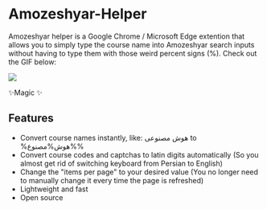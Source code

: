 # Amozeshyar-Helper

Amozeshyar helper is a Google Chrome / Microsoft Edge extention that allows you to simply type the course name into Amozeshyar search inputs without having to type them with those weird percent signs (%). Check out the GIF below:

![](https://raw.githubusercontent.com/amirrezap/amirrezap.github.io/main/./assets/amozeshyar-helper.gif)

✨Magic ✨

## Features

- Convert course names instantly, like: هوش مصنوعی to %هوش%مصنوع%%
- Convert course codes and captchas to latin digits automatically (So you almost get rid of switching keyboard from Persian to English)
- Change the "items per page" to your desired value (You no longer need to manually change it every time the page is refreshed)
- Lightweight and fast
- Open source
